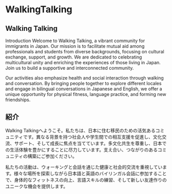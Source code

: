 # WalkingTalking
## Walking Talking
Introduction
Welcome to Walking Talking, a vibrant community for immigrants in Japan. Our mission is to facilitate mutual aid among professionals and students from diverse backgrounds, focusing on cultural exchange, support, and growth. We are dedicated to celebrating multicultural unity and enriching the experiences of those living in Japan. Join us to build a supportive and interconnected community.

Our activities also emphasize health and social interaction through walking and conversation. By bringing people together to explore different locales and engage in bilingual conversations in Japanese and English, we offer a unique opportunity for physical fitness, language practice, and forming new friendships.

## 紹介
Walking Talkingへようこそ。私たちは、日本に住む移民のための活気あるコミュニティです。異なる背景を持つ社会人や学生間での相互支援を促進し、文化交流、サポート、そして成長に焦点を当てています。多文化共生を尊重し、日本での生活体験を豊かにすることに尽力しています。支え合い、つながりのあるコミュニティの構築にご参加ください。

私たちの活動は、ウォーキングと会話を通じた健康と社会的交流を重視しています。様々な場所を探索しながら日本語と英語のバイリンガル会話に参加することで、身体的なフィットネスの向上、言語スキルの練習、そして新しい友達作りのユニークな機会を提供します。
